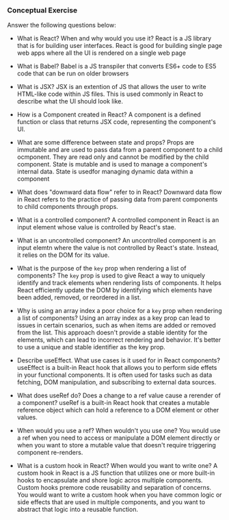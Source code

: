 ### Conceptual Exercise

Answer the following questions below:

- What is React? When and why would you use it?
    React is a JS library that is for building user interfaces. React is good for building single page web apps where all the UI is rendered on a single web page

- What is Babel?
    Babel is a JS transpiler that converts ES6+ code to ES5 code that can be run on older browsers

- What is JSX?
    JSX is an extention of JS that allows the user to write HTML-like code within JS files. This is used commonly in React to describe what the UI should look like.

- How is a Component created in React?
    A component is a defined function or class that returns JSX code, representing the component's UI. 

- What are some difference between state and props?
    Props are immutable and are used to pass data from a parent component to a child ocmponent. They are read only and cannot be modified by the child component. State is mutable and is used to manage a component's internal data. State is usedfor managing dynamic data within a component

- What does "downward data flow" refer to in React?
    Downward data flow in React refers to the practice of passing data from parent components to child components through props. 

- What is a controlled component?
    A controlled component in React is an input element whose value is controlled by React's stae. 

- What is an uncontrolled component?
    An uncontrolled component is an input elemtn where the value is not controlled by React's state. Instead, it relies on the DOM for its value.

- What is the purpose of the `key` prop when rendering a list of components?
    The `key` prop is used to give React a way to uniquely identify and track elements when rendering lists of components. It helps React efficiently update the DOM by identifying which elements have been added, removed, or reordered in a list.

- Why is using an array index a poor choice for a `key` prop when rendering a list of components?
    Using an array index as a key prop can lead to issues in certain scenarios, such as when items are added or removed from the list. This approach doesn't provide a stable identity for the elements, which can lead to incorrect rendering and behavior. It's better to use a unique and stable identifier as the key prop.

- Describe useEffect.  What use cases is it used for in React components?
    useEffect is a built-in React hook that allows you to perform side effets in your functional components. It is often used for tasks such as data fetching, DOM manipulation, and subscribing to external data sources. 

- What does useRef do?  Does a change to a ref value cause a rerender of a component?
    useRef is a built-in React hook that creates a mutable reference object which can hold a reference to a DOM element or other values. 

- When would you use a ref? When wouldn't you use one?
    You would use a ref when you need to access or manipulate a DOM element directly or when you want to store a  mutable value that doesn't require triggering component re-renders.

- What is a custom hook in React? When would you want to write one?
    A custom hook in React is a JS function that utilizes one or more built-in hooks to encapsulate and shore logic acros multiple components. Custom hooks premore code reusability and separation of concerns. You would want to write a custom hook when you have common logic or side effects that are used in multiple components, and you want to abstract that logic into a reusable function. 